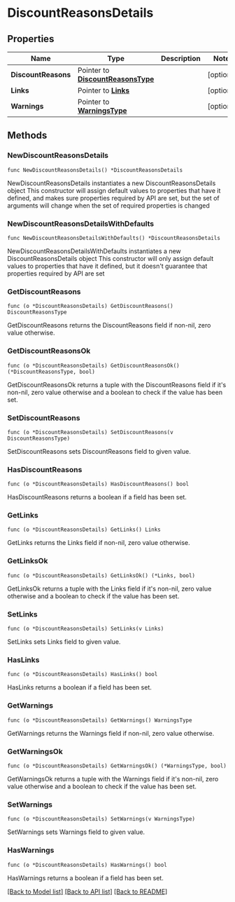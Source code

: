# DiscountReasonsDetails

## Properties

Name | Type | Description | Notes
------------ | ------------- | ------------- | -------------
**DiscountReasons** | Pointer to [**DiscountReasonsType**](DiscountReasonsType.md) |  | [optional] 
**Links** | Pointer to [**Links**](Links.md) |  | [optional] 
**Warnings** | Pointer to [**WarningsType**](WarningsType.md) |  | [optional] 

## Methods

### NewDiscountReasonsDetails

`func NewDiscountReasonsDetails() *DiscountReasonsDetails`

NewDiscountReasonsDetails instantiates a new DiscountReasonsDetails object
This constructor will assign default values to properties that have it defined,
and makes sure properties required by API are set, but the set of arguments
will change when the set of required properties is changed

### NewDiscountReasonsDetailsWithDefaults

`func NewDiscountReasonsDetailsWithDefaults() *DiscountReasonsDetails`

NewDiscountReasonsDetailsWithDefaults instantiates a new DiscountReasonsDetails object
This constructor will only assign default values to properties that have it defined,
but it doesn't guarantee that properties required by API are set

### GetDiscountReasons

`func (o *DiscountReasonsDetails) GetDiscountReasons() DiscountReasonsType`

GetDiscountReasons returns the DiscountReasons field if non-nil, zero value otherwise.

### GetDiscountReasonsOk

`func (o *DiscountReasonsDetails) GetDiscountReasonsOk() (*DiscountReasonsType, bool)`

GetDiscountReasonsOk returns a tuple with the DiscountReasons field if it's non-nil, zero value otherwise
and a boolean to check if the value has been set.

### SetDiscountReasons

`func (o *DiscountReasonsDetails) SetDiscountReasons(v DiscountReasonsType)`

SetDiscountReasons sets DiscountReasons field to given value.

### HasDiscountReasons

`func (o *DiscountReasonsDetails) HasDiscountReasons() bool`

HasDiscountReasons returns a boolean if a field has been set.

### GetLinks

`func (o *DiscountReasonsDetails) GetLinks() Links`

GetLinks returns the Links field if non-nil, zero value otherwise.

### GetLinksOk

`func (o *DiscountReasonsDetails) GetLinksOk() (*Links, bool)`

GetLinksOk returns a tuple with the Links field if it's non-nil, zero value otherwise
and a boolean to check if the value has been set.

### SetLinks

`func (o *DiscountReasonsDetails) SetLinks(v Links)`

SetLinks sets Links field to given value.

### HasLinks

`func (o *DiscountReasonsDetails) HasLinks() bool`

HasLinks returns a boolean if a field has been set.

### GetWarnings

`func (o *DiscountReasonsDetails) GetWarnings() WarningsType`

GetWarnings returns the Warnings field if non-nil, zero value otherwise.

### GetWarningsOk

`func (o *DiscountReasonsDetails) GetWarningsOk() (*WarningsType, bool)`

GetWarningsOk returns a tuple with the Warnings field if it's non-nil, zero value otherwise
and a boolean to check if the value has been set.

### SetWarnings

`func (o *DiscountReasonsDetails) SetWarnings(v WarningsType)`

SetWarnings sets Warnings field to given value.

### HasWarnings

`func (o *DiscountReasonsDetails) HasWarnings() bool`

HasWarnings returns a boolean if a field has been set.


[[Back to Model list]](../README.md#documentation-for-models) [[Back to API list]](../README.md#documentation-for-api-endpoints) [[Back to README]](../README.md)


